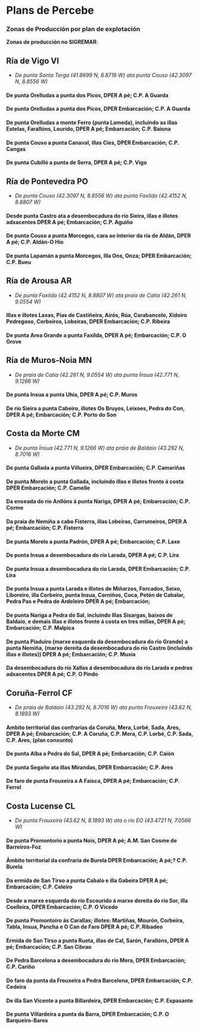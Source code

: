 # Plans de Percebe

### Zonas de Producción por plan de explotación

__Zonas de producción no SIGREMAR__:



## Ría de Vigo VI

* _De punta Santa Terga (41.8699 N, 8.8716 W) ata punta Couso (42.3097 N, 8.8556 W)_

#### De punta Orelludas a punta dos Picos, DPER A pé; C.P. A Guarda

#### De punta Orelludas a punta dos Picos, DPER Embarcación; C.P. A Guarda

#### De punta Orelludas a monte Ferro (punta Lameda), incluíndo as illas Estelas, Farallóns, Lourido, DPER A pé; Embarcación; C.P. Baiona

#### De punta Couso a punta Canaval, illas Cíes, DPER Embarcación; C.P. Cangas

#### De punta Cubilló a punta de Serra, DPER A pé; C.P. Vigo



## Ría de Pontevedra PO

* _De punta Couso (42.3097 N, 8.8556 W) ata punta Faxilda (42.4152 N, 8.8807 W)_

#### Desde punta Castro ata a desembocadura do río Sieira, illas e illotes adxacentes DPER A pé; Embarcación; C.P. Aguiño

#### De punta Couso a punta Morcegos, cara ao interior da ría de Aldán, DPER A pé; C.P. Aldán-O Hio

#### De punta Lapamán a punta Morcegos, Illa Ons, Onza; DPER Embarcación; C.P. Bueu



## Ría de Arousa AR

* _De punta Faxilda (42.4152 N, 8.8807 W) ata praia de Catia (42.261 N, 9.0554 W)_

#### Illas e illotes Laxas, Pías de Castiñeira, Airós, Rúa, Carabancelo, Xidoiro Pedregoso, Corbeiros, Lobeiras, DPER Embarcación; C.P. Ribeira

#### De punta Area Grande a punta Faxilda, DPER A pé; Embarcación; C.P. O Grove



## Ría de Muros-Noia MN

* _De praia de Catia (42.261 N, 9.0554 W) ata punta Ínsua (42.771 N, 9.1266 W)_

#### De punta Insua a punta Uhía, DPER A pé; C.P. Muros

#### De río Sieira a punta Cabeiro, illotes Os Bruyos, Leixoes, Pedra do Con, DPER A pé; Embarcación; C.P. Porto do Son



## Costa da Morte CM

* _De punta Ínsua (42.771 N, 9.1266 W) ata praia de Baldaio (43.292 N, 8.7016 W)_

#### De punta Gallada a punta Villueira, DPER Embarcación; C.P. Camariñas

#### De punta Morelo a punta Gallada, incluíndo illas e illotes fronte á costa DPER Embarcación; C.P. Camelle

#### Da enseada do río Anllóns á punta Nariga, DPER A pé; Embarcación; C.P. Corme

#### Da praia de Nemiña a cabo Fisterra, illas Lobeiras, Carrumeiros, DPER A pé; Embarcación; C.P. Fisterra

#### De punta Morelo a punta Padrón, DPER A pé; Embarcación; C.P. Laxe

#### De punta Insua a desembocadura do río Larada, DPER A pé; C.P. Lira

#### De punta Insua a desembocadura do río Larada, DPER Embarcación; C.P. Lira

#### De punta Insua a punta Larada e illotes de Miñarzos, Forcados, Seixo, Liboreiro, illa Corbeiro, punta Insua, Corniños, Coca, Petón de Cabalar, Pedra Pas e Pedra de Ardeleiro DPER A pé; Embarcación;

#### De punta Nariga a Pedra do Sal, incluíndo Illas Sisargas, baixos de Baldaio, e demais illas e illotes fronte á costa en tres millas, DPER A pé; Embarcación; C.P. Malpica

#### De punta Piaduiro (marxe esquerda da desembocadura do río Grande) a punta Nemiña, (marxe dereita da desembocadura do río Castro (incluíndo illas e illotes)) DPER A pé; Embarcación; C.P. Muxía

#### Da desembocadura do río Xallas á desembocadura do río Larada e pedras adxacentes DPER A pé; C.P. O Pindo



## Coruña-Ferrol CF

* _De praia de Baldaio (43.292 N, 8.7016 W)  ata punta Frouxeira (43.62 N, 8.1893 W)_

#### Ambito territorial das confrarías da Coruña, Mera, Lorbé, Sada, Ares, DPER A pé; Embarcación; C.P. A Coruña, C.P. Mera, C.P. Lorbé, C.P. Sada, C.P. Ares, (plan conxunto)

#### De punta Alba a Pedra do Sal, DPER A pé; Embarcación; C.P. Caión

#### De punta Segaño ata illas Mirandas, DPER Embarcación; C.P. Ares

#### De faro de punta Frouxeira a A Faísca, DPER A pé; Embarcación; C.P. Ferrol



## Costa Lucense CL

*  _De punta Frouxeira (43.62 N, 8.1893 W)  ata o rio EO (43.4721 N, 7.0566 W)_

#### De punta Promontorio a punta Nois, DPER A pé; A.M. San Cosme de Barreiros-Foz

#### Ámbito territorial da confraría de Burela DPER Embarcación; A pé;? C.P. Burela

#### Da ermida de San Tirso a punta Cabalo e illa Gabeira DPER A pé; Embarcación; C.P. Celeiro

#### Desde a marxe esquerda do río Escourido á marxe dereita do río Sor, illa Coelleira, DPER Embarcación; C.P. O Vicedo

#### De punta Promontoiro ás Carallas; illotes: Martiñas, Mourón, Corbeira, Tabla, Insua, Pancha e O Can de Faro DPER A pé; C.P. Ribadeo

#### Ermida de San Tirso a punta Rueta, illas de Cal, Sarón, Farallóns, DPER A pé; Embarcación; C.P. San Cibrao

#### De Pedra Barcelona a desembocadura do río Mera, DPER Embarcación; C.P. Cariño

#### Do faro da punta da Frouxeira a Pedra Barcelona, DPER Embarcación; C.P. Cedeira

#### De illa San Vicente a punta Billardeira, DPER Embarcación; C.P. Espasante

#### De punta Villardeira a punta da Barra, DPER Embarcación; C.P. O Barqueiro-Bares




